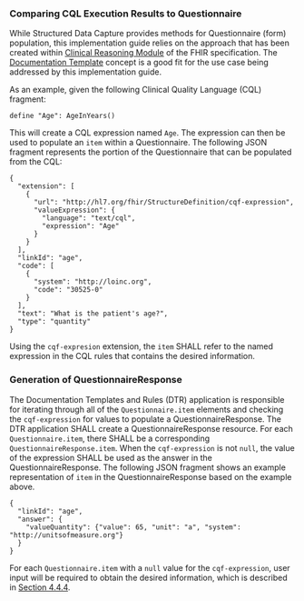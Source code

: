 ### Comparing CQL Execution Results to Questionnaire
While Structured Data Capture provides methods for Questionnaire (form) population, this implementation guide relies on the approach that has been created within [Clinical Reasoning Module](http://hl7.org/fhir/R4/clinicalreasoning-module.html) of the FHIR specification. The [Documentation Template](http://hl7.org/fhir/R4/clinicalreasoning-knowledge-artifact-representation.html#documentation-template) concept is a good fit for the use case being addressed by this implementation guide.

As an example, given the following Clinical Quality Language (CQL) fragment:

```
define "Age": AgeInYears()
```

This will create a CQL expression named `Age`. The expression can then be used to populate an `item` within a Questionnaire. The following JSON fragment represents the portion of the Questionnaire that can be populated from the CQL:

```
{
  "extension": [
    {
      "url": "http://hl7.org/fhir/StructureDefinition/cqf-expression",
      "valueExpression": {
        "language": "text/cql",
        "expression": "Age"
      }
    }
  ],
  "linkId": "age",
  "code": [
    {
      "system": "http://loinc.org",
      "code": "30525-0"
    }
  ],
  "text": "What is the patient's age?",
  "type": "quantity"
}
```

Using the `cqf-expresion` extension, the `item` SHALL refer to the named expression in the CQL rules that contains the desired information.

### Generation of QuestionnaireResponse
The Documentation Templates and Rules (DTR) application is responsible for iterating through all of the `Questionnaire.item` elements and checking the `cqf-expression` for values to populate a QuestionnaireResponse. The DTR application SHALL create a QuestionnaireResponse resource. For each `Questionnaire.item`, there SHALL be a corresponding `QuestionnaireResponse.item`. When the `cqf-expression` is not `null`, the value of the expression SHALL be used as the answer in the QuestionnaireResponse. The following JSON fragment shows an example representation of `item` in the QuestionnaireResponse based on the example above.

```
{
  "linkId": "age",
  "answer": {
    "valueQuantity": {"value": 65, "unit": "a", "system": "http://unitsofmeasure.org"}
  }
}
```

For each `Questionnaire.item` with a `null` value for the `cqf-expression`, user input will be required to obtain the desired information, which is described in [Section 4.4.4](specification__behaviors__requesting_additional_information_from_the_user.html).
